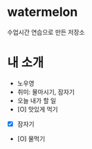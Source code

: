 # watermelon
수업시간 연습으로 만든 저장소

# 내 소개
- 노우영
- 취미: 물마시기, 잠자기
- 오늘 내가 할 일
 - [O] 맛있게 먹기
 - [X] 잠자기
 - [O] 물먹기
